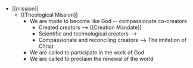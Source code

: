 - [[mission]]
    - [[Theological Mission]]
        - We are made to become like God -- compassionate co-creators
            - Created creators --> [[Creation Mandate]]
            - Scientific and technological creators --> 
            - Compassionate and reconciling creators --> The imitation of Christ
        - We are called to participate in the work of God
        - We are called to proclaim the renewal of the world
